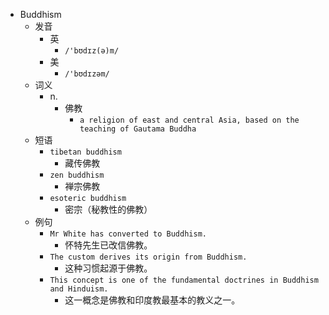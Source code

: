 - Buddhism
  - 发音
    - 英
      - `/'bʊdɪz(ə)m/`
    - 美
      - `/'bʊdɪzəm/`
  - 词义
    - n.
      - 佛教
        - `a religion of east and central Asia, based on the teaching of Gautama Buddha`
  - 短语
    - `tibetan buddhism`
      - 藏传佛教 
    - `zen buddhism`
      - 禅宗佛教 
    - `esoteric buddhism`
      - 密宗（秘教性的佛教） 
  - 例句
    - `Mr White has converted to Buddhism.`
      - 怀特先生已改信佛教。
    - `The custom derives its origin from Buddhism.`
      - 这种习惯起源于佛教。
    - `This concept is one of the fundamental doctrines in Buddhism and Hinduism.`
      - 这一概念是佛教和印度教最基本的教义之一。

